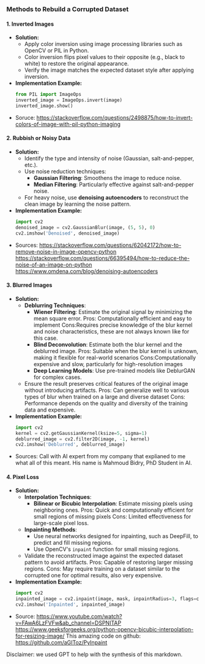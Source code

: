 ### Methods to Rebuild a Corrupted Dataset

#### 1. **Inverted Images**
   - **Solution:**
     - Apply color inversion using image processing libraries such as OpenCV or PIL in Python.
     - Color inversion flips pixel values to their opposite (e.g., black to white) to restore the original appearance.
     - Verify the image matches the expected dataset style after applying inversion.
   - **Implementation Example:**
     ```python
     from PIL import ImageOps
     inverted_image = ImageOps.invert(image)
     inverted_image.show()
     ```
- Soruce: https://stackoverflow.com/questions/2498875/how-to-invert-colors-of-image-with-pil-python-imaging  

#### 2. **Rubbish or Noisy Data**
   - **Solution:**
     - Identify the type and intensity of noise (Gaussian, salt-and-pepper, etc.).
     - Use noise reduction techniques:
       - **Gaussian Filtering**: Smoothens the image to reduce noise.
       - **Median Filtering**: Particularly effective against salt-and-pepper noise.
     - For heavy noise, use **denoising autoencoders** to reconstruct the clean image by learning the noise pattern.
   - **Implementation Example:**
     ```python
     import cv2
     denoised_image = cv2.GaussianBlur(image, (5, 5), 0)
     cv2.imshow('Denoised', denoised_image)
     ```
- Sources: https://stackoverflow.com/questions/62042172/how-to-remove-noise-in-image-opencv-python
https://stackoverflow.com/questions/66395494/how-to-reduce-the-noise-of-an-image-on-python
https://www.omdena.com/blog/denoising-autoencoders
#### 3. **Blurred Images**
   - **Solution:**
     - **Deblurring Techniques**:
       - **Wiener Filtering**: Estimate the original signal by minimizing the mean square error.
       Pros: Computationally efficient and easy to implement
       Cons:Requires precise knowledge of the blur kernel and noise characteristics, these are not always known like for this case.  
       - **Blind Deconvolution**: Estimate both the blur kernel and the deblurred image.
       Pros: Suitable when the blur kernel is unknown, making it flexible for real-world scenarios
       Cons:Computationally expensive and slow, particularly for high-resolution images  
       - **Deep Learning Models**: Use pre-trained models like DeblurGAN for complex cases.
     - Ensure the result preserves critical features of the original image without introducing
     artifacts.
     Pros: Can generalize well to various types of blur when trained on a large and diverse dataset
     Cons: Performance depends on the quality and diversity of the training data and expensive. 
   - **Implementation Example:**
     ```python
     import cv2
     kernel = cv2.getGaussianKernel(ksize=5, sigma=1)
     deblurred_image = cv2.filter2D(image, -1, kernel)
     cv2.imshow('Deblurred', deblurred_image)
     ```
- Sources: Call with AI expert from my company that explianed to me what all of this meant. His name is Mahmoud Bidry, PhD Student in AI.

#### 4. **Pixel Loss**
   - **Solution:**
     - **Interpolation Techniques**:
       - **Bilinear or Bicubic Interpolation**: Estimate missing pixels using neighboring ones.
       Pros: Quick and computationally efficient for small regions of missing pixels
       Cons: Limited effectiveness for large-scale pixel loss. 
     - **Inpainting Methods**:
       - Use neural networks designed for inpainting, such as DeepFill, to predict and fill missing regions.
       - Use OpenCV's `inpaint` function for small missing regions.
     - Validate the reconstructed image against the expected dataset pattern to avoid artifacts.
     Pros: Capable of restoring larger missing regions.
     Cons: May require training on a dataset similar to the corrupted one for optimal results, also very expensive. 
   - **Implementation Example:**
     ```python
     import cv2
     inpainted_image = cv2.inpaint(image, mask, inpaintRadius=3, flags=cv2.INPAINT_TELEA)
     cv2.imshow('Inpainted', inpainted_image)
     ```
- Source: https://www.youtube.com/watch?v=FAwA6LzFVFw&ab_channel=DSPNITAP
https://www.geeksforgeeks.org/python-opencv-bicubic-interpolation-for-resizing-image/
This amazing code on github: https://github.com/aGIToz/PyInpaint

Disclaimer: we used GPT to help with the synthesis of this markdown.
